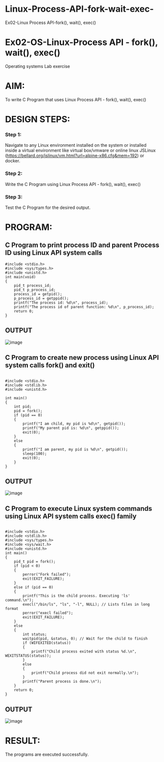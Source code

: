 # Linux-Process-API-fork-wait-exec-
Ex02-Linux Process API-fork(), wait(), exec()
# Ex02-OS-Linux-Process API - fork(), wait(), exec()
Operating systems Lab exercise


# AIM:
To write C Program that uses Linux Process API - fork(), wait(), exec()

# DESIGN STEPS:

### Step 1:

Navigate to any Linux environment installed on the system or installed inside a virtual environment like virtual box/vmware or online linux JSLinux (https://bellard.org/jslinux/vm.html?url=alpine-x86.cfg&mem=192) or docker.

### Step 2:

Write the C Program using Linux Process API - fork(), wait(), exec()

### Step 3:

Test the C Program for the desired output. 

# PROGRAM:

## C Program to print process ID and parent Process ID using Linux API system calls

```
#include <stdio.h>
#include <sys/types.h>
#include <unistd.h>
int main(void)
{
    pid_t process_id;
    pid_t p_process_id;
    process_id = getpid();
    p_process_id = getppid();
    printf("The process id: %d\n", process_id);
    printf("The process id of parent function: %d\n", p_process_id);
    return 0;
}

```




## OUTPUT



![image](https://github.com/roshiniRK/Linux-Process-API-fork-wait-exec/assets/118956165/fcc1b775-21dc-4db4-8c3b-aa612a41d744)










## C Program to create new process using Linux API system calls fork() and exit()

```

#include <stdio.h>
#include <stdlib.h>
#include <unistd.h>

int main()
{
    int pid;
    pid = fork();
    if (pid == 0)
    {
        printf("I am child, my pid is %d\n", getpid());
        printf("My parent pid is: %d\n", getppid());
        exit(0);
    }
    else
    {
        printf("I am parent, my pid is %d\n", getpid());
        sleep(100);
        exit(0);
    }
}

```



## OUTPUT


![image](https://github.com/roshiniRK/Linux-Process-API-fork-wait-exec/assets/118956165/17913556-870e-4260-bc66-ac22ba24ba86)






## C Program to execute Linux system commands using Linux API system calls exec() family

```

#include <stdio.h>
#include <stdlib.h>
#include <sys/types.h>
#include <sys/wait.h>
#include <unistd.h>
int main()
{
    pid_t pid = fork();
    if (pid < 0)
    {
        perror("Fork failed");
        exit(EXIT_FAILURE);
    }
    else if (pid == 0)
    {
        printf("This is the child process. Executing 'ls' command.\n");
        execl("/bin/ls", "ls", "-l", NULL); // Lists files in long format
        perror("execl failed");
        exit(EXIT_FAILURE);
    }
    else
    {
        int status;
        waitpid(pid, &status, 0); // Wait for the child to finish
        if (WIFEXITED(status))
        {
            printf("Child process exited with status %d.\n", WEXITSTATUS(status));
        }
        else
        {
            printf("Child process did not exit normally.\n");
        }
        printf("Parent process is done.\n");
    }
    return 0;
}

```



## OUTPUT



![image](https://github.com/roshiniRK/Linux-Process-API-fork-wait-exec/assets/118956165/36d986ed-d919-4e4c-86f8-ca76b5152f64)





# RESULT:
The programs are executed successfully.
